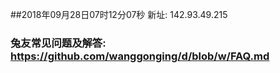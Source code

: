 ##2018年09月28日07时12分07秒 新址: 142.93.49.215
### 兔友常见问题及解答: https://github.com/wanggonging/d/blob/w/FAQ.md
